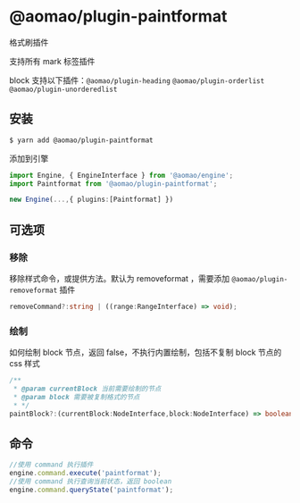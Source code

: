 # @aomao/plugin-paintformat

格式刷插件

支持所有 mark 标签插件

block 支持以下插件：`@aomao/plugin-heading` `@aomao/plugin-orderlist` `@aomao/plugin-unorderedlist`

## 安装

```bash
$ yarn add @aomao/plugin-paintformat
```

添加到引擎

```ts
import Engine, { EngineInterface } from '@aomao/engine';
import Paintformat from '@aomao/plugin-paintformat';

new Engine(...,{ plugins:[Paintformat] })
```

## 可选项

### 移除

移除样式命令，或提供方法。默认为 removeformat ，需要添加 `@aomao/plugin-removeformat` 插件

```ts
removeCommand?:string | ((range:RangeInterface) => void);
```

### 绘制

如何绘制 block 节点，返回 false，不执行内置绘制，包括不复制 block 节点的 css 样式

```ts
/**
 * @param currentBlock 当前需要绘制的节点
 * @param block 需要被复制格式的节点
 * */
paintBlock?:(currentBlock:NodeInterface,block:NodeInterface) => boolean | void
```

## 命令

```ts
//使用 command 执行插件
engine.command.execute('paintformat');
//使用 command 执行查询当前状态，返回 boolean
engine.command.queryState('paintformat');
```

